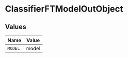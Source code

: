 # ClassifierFTModelOutObject


## Values

| Name    | Value   |
| ------- | ------- |
| `MODEL` | model   |